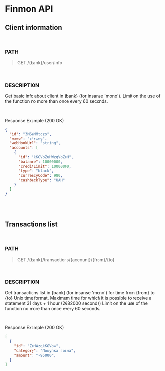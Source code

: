 # Finmon API

## **Client information**
<br/>

### PATH

> GET /{bank}/user/info

<br/>

### DESCRIPTION
Get basic info about client in {bank} (for insanse 'mono'). Limit on the use of the function no more than once every 60 seconds.

<br/>

Response Example (200 OK)
``` json
{
  "id": "3MSaMMtczs",
  "name": "string",
  "webHookUrl": "string",
  "accounts": [
    {
      "id": "kKGVoZuHWzqVoZuH",
      "balance": 10000000,
      "creditLimit": 10000000,
      "type": "black",
      "currencyCode": 980,
      "cashbackType": "UAH"
    }
  ]
}
````
<br/>
<br/>

## **Transactions list**
<br/>

### PATH

> GET /{bank}/transactions/{account}/{from}/{to}

<br/>

### DESCRIPTION
Get transactions list in {bank} (for insanse 'mono') for time from {from} to {to} Unix time format. Maximum time for which it is possible to receive a statement 31 days + 1 hour (2682000 seconds) Limit on the use of the function no more than once every 60 seconds.

<br/>

Response Example (200 OK)
``` json
[
  {
    "id": "ZuHWzqkKGVo=",
    "category": "Покупка говна",
    "amount": "-95000",
  }
]
````